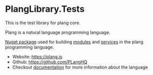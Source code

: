 # PlangLibrary.Tests

This is the test library for plang core. 

Plang is a natural language programming language. 


[Nuget package](https://www.nuget.org/packages/PlangLibrary) used for building [modules](https://github.com/PLangHQ/plang/blob/main/Documentation/modules/README.md)
and [services](https://github.com/PLangHQ/plang/blob/main/Documentation/Services.md) in the plang programming language.

- Website: https://plang.is
- Github: https://github.com/PLangHQ
- Checkout [documentation](https://github.com/PLangHQ/plang/blob/main/Documentation/README.md) for more information about the language

